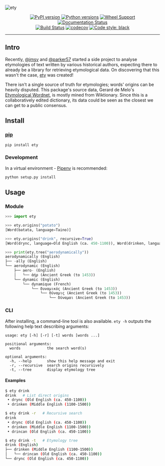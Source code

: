 ![ety](https://user-images.githubusercontent.com/14852491/52982538-880fbd80-33de-11e9-8101-6fa24c3b697d.png)

<p align="center">
<a href="https://badge.fury.io/py/ety"><img src="https://badge.fury.io/py/ety.svg" alt="PyPI version"></a>
<a href="https://pypi.python.org/pypi/ety"><img src="https://img.shields.io/pypi/pyversions/ety.svg" alt="Python versions"></a>
<a href="https://pypi.python.org/pypi/ety"><img src="https://img.shields.io/pypi/wheel/ety.svg" alt="Wheel Support"></a>
<a href="https://ety-python.readthedocs.io/en/latest/?badge=latest"><img src="https://readthedocs.org/projects/ety-python/badge/?version=latest" alt="Documentation Status"></a><br>
<a href="https://travis-ci.org/jmsv/ety-python"><img src="https://travis-ci.org/jmsv/ety-python.svg?branch=master" alt="Build Status"></a>
<a href="https://codecov.io/gh/jmsv/ety-python"><img src="https://codecov.io/gh/jmsv/ety-python/branch/master/graph/badge.svg" alt="codecov"></a>
<a href="https://github.com/ambv/black"><img src="https://img.shields.io/badge/code%20style-black-000000.svg" alt="Code style: black"></a>
</p>

---

## Intro

Recently, [@jmsv](https://github.com/jmsv) and [@parker57](https://github.com/parker57) started a side project to analyse etymologies of text written by various historical authors, expecting there to already be a library for retrieving etymological data. On discovering that this wasn't the case, [ety](https://github.com/jmsv/ety-python) was created!

There isn't a single source of truth for etymologies; words' origins can be heavily disputed. This package's source data, Gerard de Melo's [Etymological Wordnet](http://www1.icsi.berkeley.edu/~demelo/etymwn/), is mostly mined from Wiktionary. Since this is a collaboratively edited dictionary, its data could be seen as the closest we can get to a public consensus.

## Install

### [pip](https://pypi.org/project/ety)

```bash
pip install ety
```

### Development

In a virtual environment - [Pipenv](https://docs.pipenv.org) is recommended:

```bash
python setup.py install
```

## Usage

### Module

```python
>>> import ety

>>> ety.origins("potato")
[Word(batata, language=Taino)]

>>> ety.origins("drink", recursive=True)
[Word(drync, language=Old English (ca. 450-1100)), Word(drinken, language=Middle English (1100-1500)), Word(drincan, language=Old English (ca. 450-1100))]

>>> print(ety.tree("aerodynamically"))
aerodynamically (English)
├── -ally (English)
└── aerodynamic (English)
    ├── aero- (English)
    │   └── ἀήρ (Ancient Greek (to 1453))
    └── dynamic (English)
        └── dynamique (French)
            └── δυναμικός (Ancient Greek (to 1453))
                └── δύναμις (Ancient Greek (to 1453))
                    └── δύναμαι (Ancient Greek (to 1453))
```

### CLI

After installing, a command-line tool is also available. `ety -h` outputs the following help text describing arguments:

```
usage: ety [-h] [-r] [-t] words [words ...]

positional arguments:
  words            the search word(s)

optional arguments:
  -h, --help       show this help message and exit
  -r, --recursive  search origins recursively
  -t, --tree       display etymology tree
```

#### Examples

```bash
$ ety drink
drink   # List direct origins
 • drync (Old English (ca. 450-1100))
 • drinken (Middle English (1100-1500))

$ ety drink -r   # Recursive search
drink 
 • drync (Old English (ca. 450-1100))
 • drinken (Middle English (1100-1500))
 • drincan (Old English (ca. 450-1100))

$ ety drink -t   # Etymology tree
drink (English)
├── drinken (Middle English (1100-1500))
│   └── drincan (Old English (ca. 450-1100))
└── drync (Old English (ca. 450-1100))
```
